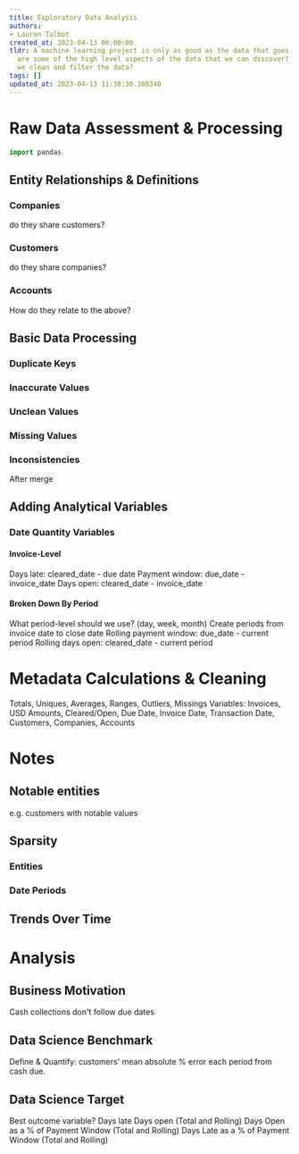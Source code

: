 ```yaml
---
title: Exploratory Data Analysis
authors:
- Lauren Talbot
created_at: 2023-04-13 00:00:00
tldr: A machine learning project is only as good as the data that goes into it. What
  are some of the high level aspects of the data that we can discover? How should
  we clean and filter the data?
tags: []
updated_at: 2023-04-13 11:38:30.308340
---
```


# Raw Data Assessment & Processing


```python
import pandas
```
## Entity Relationships & Definitions


### Companies

do they share customers?

### Customers

do they share companies?

### Accounts

How do they relate to the above?

## Basic Data Processing

### Duplicate Keys

### Inaccurate Values

### Unclean Values

### Missing Values

### Inconsistencies

After merge

## Adding Analytical Variables 

### Date Quantity Variables

#### Invoice-Level

Days late: cleared_date - due date
Payment window: due_date - invoice_date
Days open: cleared_date - invoice_date

#### Broken Down By Period

What period-level should we use? (day, week, month)
Create periods from invoice date to close date
Rolling payment window: due_date - current period
Rolling days open: cleared_date - current period 

# Metadata Calculations & Cleaning

Totals, Uniques, Averages, Ranges, Outliers, Missings
Variables: Invoices, USD Amounts, Cleared/Open, Due Date, Invoice Date, Transaction Date, Customers, Companies, Accounts

# Notes

## Notable entities

e.g. customers with notable values

## Sparsity

### Entities

### Date Periods

## Trends Over Time

# Analysis

## Business Motivation

Cash collections don't follow due dates

## Data Science Benchmark

Define & Quantify: customers' mean absolute % error each period from cash due.

## Data Science Target

Best outcome variable? 
Days late
Days open (Total and Rolling)
Days Open as a % of Payment Window (Total and Rolling)
Days Late as a % of Payment Window (Total and Rolling)